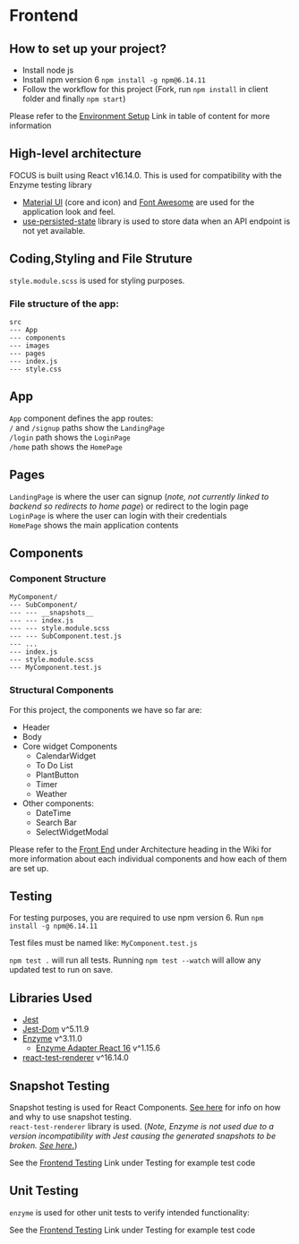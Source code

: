# Frontend

## How to set up your project?

-   Install node js
-   Install npm version 6 `npm install -g npm@6.14.11`
-   Follow the workflow for this project (Fork, run `npm install` in client folder and finally `npm start`)

Please refer to the [Environment Setup](https://github.com/SE701Group2/daily-focus/wiki/Environment-setup) Link in table of content for more information

## High-level architecture

FOCUS is built using React v16.14.0. This is used for compatibility with the Enzyme testing library

-   [Material UI](https://material-ui.com/) (core and icon) and [Font Awesome](https://fontawesome.com/) are used for the application look and feel.
-   [use-persisted-state](https://github.com/donavon/use-persisted-state) library is used to store data when an API endpoint is not yet available.

## Coding,Styling and File Struture

`style.module.scss` is used for styling purposes.

### File structure of the app:

```
src
--- App
--- components
--- images
--- pages
--- index.js
--- style.css
```

## App

`App` component defines the app routes:  
`/` and `/signup` paths show the `LandingPage`  
`/login` path shows the `LoginPage`  
`/home` path shows the `HomePage`

## Pages

`LandingPage` is where the user can signup (_note, not currently linked to backend so redirects to home page_) or redirect to the login page  
`LoginPage` is where the user can login with their credentials  
`HomePage` shows the main application contents

## Components

### Component Structure

```
MyComponent/
--- SubComponent/
--- --- __snapshots__
--- --- index.js
--- --- style.module.scss
--- --- SubComponent.test.js
--- ...
--- index.js
--- style.module.scss
--- MyComponent.test.js
```

### Structural Components

For this project, the components we have so far are:

-   Header
-   Body
-   Core widget Components
    -   CalendarWidget
    -   To Do List
    -   PlantButton
    -   Timer
    -   Weather
-   Other components:
    -   DateTime
    -   Search Bar
    -   SelectWidgetModal

Please refer to the [Front End](https://github.com/SE701Group2/daily-focus/wiki/Front-End) under Architecture heading in the Wiki for more information about each individual components and how each of them are set up.

## Testing

For testing purposes, you are required to use npm version 6. Run `npm install -g npm@6.14.11`

Test files must be named like: `MyComponent.test.js`

`npm test .` will run all tests. Running `npm test --watch` will allow any updated test to run on save.

## Libraries Used

-   [Jest](https://jestjs.io/)
-   [Jest-Dom](https://github.com/testing-library/jest-dom) v^5.11.9
-   [Enzyme](https://enzymejs.github.io/enzyme/) v^3.11.0
    -   [Enzyme Adapter React 16](https://www.npmjs.com/package/enzyme-adapter-react-16) v^1.15.6
-   [react-test-renderer](https://www.npmjs.com/package/react-test-renderer) v^16.14.0

## Snapshot Testing

Snapshot testing is used for React Components. [See here](https://jestjs.io/docs/snapshot-testing) for info on how and why to use snapshot testing.  
`react-test-renderer` library is used. (_Note, Enzyme is not used due to a version incompatibility with Jest causing the generated snapshots to be broken. [See here.](https://stackoverflow.com/questions/54419342/jest-enzyme-shallowwrapper-is-empty-when-creating-snapshot)_)

See the [Frontend Testing](https://github.com/SE701Group2/daily-focus/wiki/Front-End-Testing) Link under Testing for example test code

## Unit Testing

`enzyme` is used for other unit tests to verify intended functionality:

See the [Frontend Testing](https://github.com/SE701Group2/daily-focus/wiki/Front-End-Testing) Link under Testing for example test code
